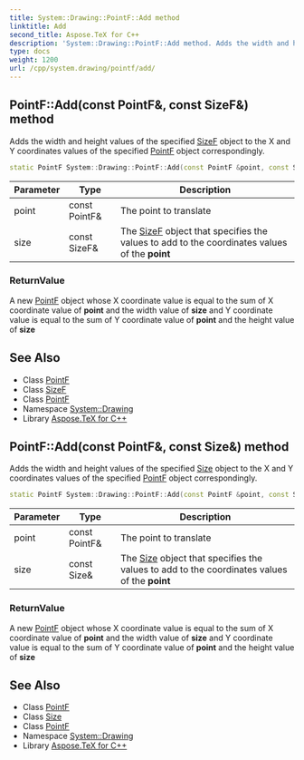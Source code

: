 ```yaml
---
title: System::Drawing::PointF::Add method
linktitle: Add
second_title: Aspose.TeX for C++
description: 'System::Drawing::PointF::Add method. Adds the width and height values of the specified SizeF object to the X and Y coordinates values of the specified PointF object correspondingly in C++.'
type: docs
weight: 1200
url: /cpp/system.drawing/pointf/add/
---
```

## PointF::Add(const PointF\&, const SizeF\&) method


Adds the width and height values of the specified [SizeF](../../sizef/) object to the X and Y coordinates values of the specified [PointF](../) object correspondingly.

```cpp
static PointF System::Drawing::PointF::Add(const PointF &point, const SizeF &size)
```


| Parameter | Type | Description |
| --- | --- | --- |
| point | const PointF\& | The point to translate |
| size | const SizeF\& | The [SizeF](../../sizef/) object that specifies the values to add to the coordinates values of the **point** |

### ReturnValue

A new [PointF](../) object whose X coordinate value is equal to the sum of X coordinate value of **point** and the width value of **size** and Y coordinate value is equal to the sum of Y coordinate value of **point** and the height value of **size**

## See Also

* Class [PointF](../)
* Class [SizeF](../../sizef/)
* Class [PointF](../)
* Namespace [System::Drawing](../../)
* Library [Aspose.TeX for C++](../../../)
## PointF::Add(const PointF\&, const Size\&) method


Adds the width and height values of the specified [Size](../../size/) object to the X and Y coordinates values of the specified [PointF](../) object correspondingly.

```cpp
static PointF System::Drawing::PointF::Add(const PointF &point, const Size &size)
```


| Parameter | Type | Description |
| --- | --- | --- |
| point | const PointF\& | The point to translate |
| size | const Size\& | The [Size](../../size/) object that specifies the values to add to the coordinates values of the **point** |

### ReturnValue

A new [PointF](../) object whose X coordinate value is equal to the sum of X coordinate value of **point** and the width value of **size** and Y coordinate value is equal to the sum of Y coordinate value of **point** and the height value of **size**

## See Also

* Class [PointF](../)
* Class [Size](../../size/)
* Class [PointF](../)
* Namespace [System::Drawing](../../)
* Library [Aspose.TeX for C++](../../../)
